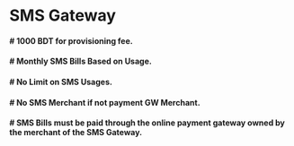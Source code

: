 # SMS Gateway

#### # 1000 BDT for provisioning fee.
#### # Monthly SMS Bills Based on Usage.
#### # No Limit on SMS Usages.
#### # No SMS Merchant if not payment GW Merchant.
#### # SMS Bills must be paid through the online payment gateway owned by the merchant of the SMS Gateway.
